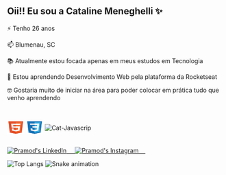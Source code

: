 ## Oii!! Eu sou a Cataline Meneghelli ✨

<p>
  ⚡ Tenho 26 anos 
</p> 
  
<p>
  📫 Blumenau, SC  
</p>

<p>
  📚 Atualmente estou focada apenas em meus estudos em Tecnologia
</p>

<p>
  🚀 Estou aprendendo Desenvolvimento Web pela plataforma da Rocketseat
</p>

<p>
  🤓 Gostaria muito de iniciar na área para poder colocar em prática tudo que venho aprendendo
 </p>


##

<div style="display: inline_block"><br>
  <img align="center" alt="Cat-HTML" height="30" width="40" src="https://raw.githubusercontent.com/devicons/devicon/master/icons/html5/html5-original.svg">
  <img align="center" alt="Cat-CSS" height="30" width="40" src="https://raw.githubusercontent.com/devicons/devicon/master/icons/css3/css3-original.svg">
  <img align="center" alt="Cat-Javascrip" height="30" width="40" src="https://cdn.jsdelivr.net/gh/devicons/devicon/icons/javascript/javascript-plain.svg">
 </div>
  
##



<p align="start">
 <a href="https://www.linkedin.com/in/cataline-meneghelli-93340a1bb/" target="blank">
  <img align="start" alt="Pramod's LinkedIn" width="30px" src="https://www.vectorlogo.zone/logos/linkedin/linkedin-icon.svg" /> &nbsp; &nbsp;
 </a>
 <a href="https://www.instagram.com/cataline_meneghelli/" target="blank">
  <img align="start" alt="Pramod's Instagram" width="30px" src="https://www.vectorlogo.zone/logos/instagram/instagram-icon.svg" /> &nbsp; &nbsp;
 </a>
 </p>

 ![Top Langs](https://github-readme-stats.vercel.app/api/top-langs/?username=meneghelli&hide=TeX&layout=compact)
 ![Snake animation](https://github.com/meneghelli/meneghelli/blob/output/github-contribution-grid-snake.svg)

 

 

